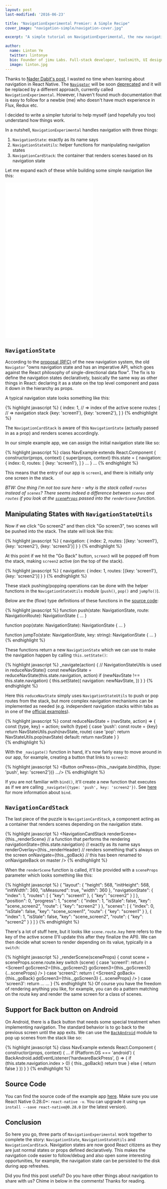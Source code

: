 ```yaml
---
layout: post
last-modified: '2016-06-23'

title: "NavigationExperimental Premier: A Simple Recipe"
cover_image: "navigation-simple/navigation-cover.jpg"

excerpt: "A simple tutorial on NavigationExperimental, the new navigation system that replaces Navigator"

author:
  name: Linton Ye
  twitter: lintonye
  bio: Founder of jimu Labs. Full-stack developer, toolsmith, UI designer, entrepreneur and lifelong learner.
  image: linton.jpg
---
```

Thanks to [Nader Dabit's post](https://medium.com/@dabit3/first-look-react-native-navigator-experimental-9a7cf39a615b#.4zl60befe), I wasted no time when learning about navigation in React Native. The [`Navigator`](http://facebook.github.io/react-native/docs/navigator.html) will be soon [deprecated](https://github.com/ericvicenti/navigation-rfc/blob/master/Docs/NavigationOverview.md) and it will be replaced by a different approach, currently called `NavigationExperimental`. However, I haven't found much documentation that is easy to follow for a newbie (me) who doesn't have much experience in Flux, Redux etc.

I decided to write a simpler tutorial to help myself (and hopefully you too) understand how things work.

In a nutshell, `NavigationExperimental` handles navigation with three things:

1. `NavigationState`: exactly as its name says
2. `NavigationStateUtils`: helper functions for manipulating navigation states
3. `NavigationCardStack`: the container that renders scenes based on its navigation state

Let me expand each of these while building some simple navigation like this:

<div class="fivecol" style="float:none; margin-bottom:20px;">
<iframe width="282" height="500" src="//www.youtube.com/embed/enkPGpBBkFE?controls=0&amp;rel=0&amp;showinfo=0" frameborder="0" allowfullscreen></iframe>
</div>

## `NavigationState`
According to the [proposal (RFC)](https://github.com/ericvicenti/navigation-rfc/blob/master/Docs/NavigationOverview.md#navigator) of the new navigation system, the old `Navigator` "owns navigation state and has an imperative API, which goes against the React philosophy of single-directional data flow". The fix is to define the navigation states declaratively, basically the same way as other things in React: declaring it as a state on the top level component and pass it down in the hierarchy as props.

A typical navigation state looks something like this:

{% highlight javascript %}
{
  index: 1,  // => index of the active scene
  routes: [  // => navigation stack
    {key: 'screen1'},
    {key: 'screen2'},
  ]
}
{% endhighlight %}

The `NavigationCardStack` is aware of this `NavigationState` (actually passed in as a prop) and renders scenes accordingly.

In our simple example app, we can assign the initial navigation state like so:

{% highlight javascript %}
class NavExample extends React.Component {
  constructor(props, context) {
    super(props, context)
    this.state = {
      navigation: {
        index: 0,
        routes: [
          {key: 'screen1'},
        ]
      }
      ...
    }
  ...
{% endhighlight %}

This means that the entry of our app is `screen1`, and there is initially only one screen in the stack.

_BTW: One thing I'm not too sure here - why is the stack called `routes` instead of `scenes`? There seems indeed a difference between `scenes` and `routes` if you look at the [`sceneProps`](#sceneProps) passed into the `renderScene` function._

## Manipulating States with `NavigationStateUtils`

Now if we click "Go screen2" and then click "Go screen3", two scenes will be pushed into the stack. The state will look like this:

{% highlight javascript %}
{
  navigation: {
    index: 2,
    routes: [{key: 'screen1'}, {key: 'screen2'}, {key: 'screen3'}]
  }
}
{% endhighlight %}

At this point if we hit the "Go Back" button, `screen3` will be popped off from the stack, making `screen2` active (on the top of the stack).

{% highlight javascript %}
{
  navigation: {
    index: 1,
    routes: [{key: 'screen1'}, {key: 'screen2'}]
  }
}
{% endhighlight %}

These stack pushing/popping operations can be done with the helper functions in the `NavigationStateUtils` module (`push()`, `pop()` and `jumpTo()`).

Below are the (flow) type definitions of these functions in the [source code](https://github.com/facebook/react-native/blob/master/Libraries/NavigationExperimental/NavigationStateUtils.js):

{% highlight javascript %}
function push(state: NavigationState, route: NavigationRoute): NavigationState {
  ...
}

function pop(state: NavigationState): NavigationState {
  ...
}

function jumpTo(state: NavigationState, key: string): NavigationState {
  ...
}
{% endhighlight %}

These functions return a new `NavigationState` which we can use to make the navigation happen by calling `this.setState()`:

{% highlight javascript %}
_navigate(action) {
  // NavigationStateUtils is used in reduceNavState()
  const newNavState = reduceNavState(this.state.navigation, action)
  if (newNavState !== this.state.navigation) {
    this.setState({
      navigation: newNavState,
    })
  }
}
{% endhighlight %}

Here this `reduceNavState` simply uses `NavigationStateUtils` to push or pop routes from the stack, but more complex navigation mechanisms can be implemented as needed (e.g. independent navigation stacks within tabs as in one of the [official examples](https://github.com/facebook/react-native/blob/master/Examples/UIExplorer/NavigationExperimental/NavigationCardStack-NavigationHeader-Tabs-example.js)).

{% highlight javascript %}
const reduceNavState = (navState, action) => {
  const {type, key} = action;
  switch (type) {
    case 'push':
      const route = {key}
      return NavStateUtils.push(navState, route)
    case 'pop':
      return NavStateUtils.pop(navState)
    default:
      return navState
  }
}  
{% endhighlight %}

With the `_navigate()` function in hand, it's now fairly easy to move around in our app, for example, creating a button that links to `screen2`:

{% highlight javascript %}
<Button onPress={this._navigate.bind(this, {type: 'push', key: 'screen2'})}
  .../>
{% endhighlight %}

If you are not familiar with `bind()`, it'll create a new function that executes as if we are calling `_navigate({type: 'push', key: 'screen2'})`. See [here](https://developer.mozilla.org/en-US/docs/Web/JavaScript/Reference/Global_Objects/Function/bind) for more information about `bind`.

## `NavigationCardStack`
The last piece of the puzzle is `NavigationCardStack`, a component acting as a container that renders scenes depending on the navigation state.

{% highlight javascript %}
<NavigationCardStack
  renderScene={this._renderScene}  // a function that performs the rendering
  navigationState={this.state.navigation} // exactly as its name says
  renderOverlay={this._renderHeader} // renders something that's always on the screen
  onNavigate={this._goBack} // this has been renamed to onNavigateBack on master
/>
{% endhighlight %}

When the `renderScene` function is called, it'll be provided with a `sceneProps` parameter which looks something like this:

<a name="sceneProps">
{% highlight javascript %}
{
  "layout": {
    "height": 568,
    "initHeight": 568,
    "initWidth": 360,
    "isMeasured": true,
    "width": 360
  },
  "navigationState": {
    "index": 1,
    "routes": [
      {
        "key": "screen1"
      },
      {
        "key": "screen2"
      }
    ]
  },
  "position": 0,
  "progress": 1,
  "scene": {
    "index": 1,
    "isStale": false,
    "key": "scene_screen2",
    "route": {
      "key": "screen2"
    }
  },
  "scenes": [
    {
      "index": 0,
      "isStale": false,
      "key": "scene_screen1",
      "route": {
        "key": "screen1"
      }
    },
    {
      "index": 1,
      "isStale": false,
      "key": "scene_screen2",
      "route": {
        "key": "screen2"
      }
    }
  ]
}
{% endhighlight %}

There's a lot of stuff here, but it looks like `scene.route.key` here refers to the key of the active scene (I'll update this after they finalize the API). We can then decide what screen to render depending on its value, typically in a `switch`:

{% highlight javascript %}
_renderScene(sceneProps) {
  const scene = sceneProps.scene.route.key
  switch (scene) {
    case 'screen1':
      return (
        <Screen1 goScreen2={this._goScreen2}
          goScreen3={this._goScreen3}
          {...sceneProps} />
      )
    case 'screen2':
      return (
        <Screen2 goBack={this._goBack}
          goScreen3={this._goScreen3}
          {...sceneProps} />
      )
    case 'screen3':
      return ...
    ...
}
{% endhighlight %}
Of course you have the freedom of rendering anything you like, for example, you can do a pattern matching on the route key and render the same screen for a class of scenes.

## Support for Back button on Android
On Android, there is a Back button that needs some special treatment when implementing navigation. The standard behavior is to go back to the previous screen until the app exits. We can use the [`BackAndroid`](http://facebook.github.io/react-native/docs/backandroid.html) module to pop up scenes from the stack like so:

{% highlight javascript %}
class NavExample extends React.Component {
  constructor(props, context) {
    ...
    if (Platform.OS === 'android') {
      BackAndroid.addEventListener('hardwareBackPress', () => {
        if (this.state.navigation.index > 0) {
          this._goBack()
          return true
        } else {
          return false
        }
      })
    }
  }
{% endhighlight %}

## Source Code
You can find the source code of the example app [here](https://github.com/lintonye/react-native-diary/tree/master/NavExamples). Make sure you use React Native 0.28.0+: `react-native -v`. You can upgrade it using `npm install --save react-native@0.28.0` (or the latest version).

## Conclusion
So here you go, three parts of `NavigationExperimental` work together to complete the story: `NavigationState`, `NavigationStateUtils` and `NavigationCardStack`. Navigation states are now good React citizens as they are just normal states or props defined declaratively. This makes the navigation code easier to follow/debug and also open some interesting opportunities, for example, the navigation state can be persisted to the disk during app refreshes.

Did you find this post useful? Do you have other things about navigation to share with us? Chime in below in the comments! Thanks for reading.
